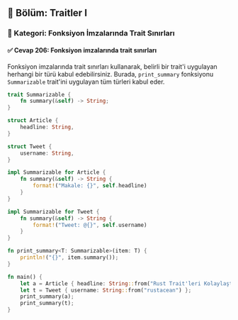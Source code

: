 ## 📘 Bölüm: Traitler I  
### 🔹 Kategori: Fonksiyon İmzalarında Trait Sınırları  
#### ✅ Cevap 206: Fonksiyon imzalarında trait sınırları

Fonksiyon imzalarında trait sınırları kullanarak, belirli bir trait'i uygulayan herhangi bir türü kabul edebilirsiniz. Burada, `print_summary` fonksiyonu `Summarizable` trait'ini uygulayan tüm türleri kabul eder.

```rust
trait Summarizable {
    fn summary(&self) -> String;
}

struct Article {
    headline: String,
}

struct Tweet {
    username: String,
}

impl Summarizable for Article {
    fn summary(&self) -> String {
        format!("Makale: {}", self.headline)
    }
}

impl Summarizable for Tweet {
    fn summary(&self) -> String {
        format!("Tweet: @{}", self.username)
    }
}

fn print_summary<T: Summarizable>(item: T) {
    println!("{}", item.summary());
}

fn main() {
    let a = Article { headline: String::from("Rust Trait'leri Kolaylaştırıldı") };
    let t = Tweet { username: String::from("rustacean") };
    print_summary(a);
    print_summary(t);
}
```
